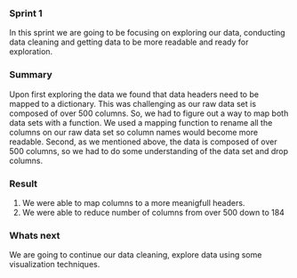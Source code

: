 
### Sprint 1
In this sprint we are going to be focusing on exploring our data, conducting data cleaning and getting data to be more readable and ready for exploration.

### Summary
Upon first exploring the data we found that data headers need to be mapped to a dictionary. This was challenging as our raw data set is composed of over 500 columns. So, we had to figure out a way to map both data sets with a function. We used a mapping function to rename all the columns on our raw data set so column names would become more readable. Second, as we mentioned above, the data is composed of over 500 columns, so we had to do some understanding of the data set and drop columns.

### Result
1. We were able to map columns to a more meanigfull headers.
2. We were able to reduce number of columns from over 500 down to 184

### Whats next

We are going to continue our data cleaning, explore data using some visualization techniques.


```python

```
